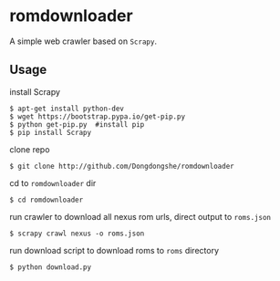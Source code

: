 romdownloader
=======
A simple web crawler based on `Scrapy`.

Usage
-------
install Scrapy
```
$ apt-get install python-dev
$ wget https://bootstrap.pypa.io/get-pip.py   
$ python get-pip.py  #install pip
$ pip install Scrapy
```
clone repo
```
$ git clone http://github.com/Dongdongshe/romdownloader
```
cd to `romdownloader` dir
```
$ cd romdownloader
```
run crawler to download all nexus rom urls, direct output to `roms.json`
```
$ scrapy crawl nexus -o roms.json
```
run download script to download roms to `roms` directory
```
$ python download.py
```
